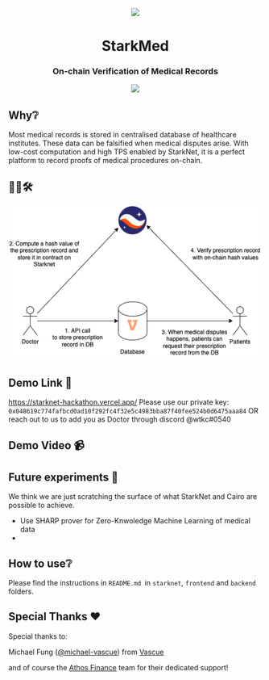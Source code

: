<!-- logo -->
<p align="center">
  <img width='200' src="https://starkware.co/wp-content/uploads/2021/05/StarkNet-Icon.png">
</p>

<!-- tag line -->
<h1 align='center'>StarkMed</h1>
<h3 align='center'>On-chain Verification of Medical Records</h3>

<!-- primary badges -->
<p align="center">
  <a href="https://starkware.co/">
    <img src="https://img.shields.io/badge/powered_by-StarkWare-navy">
  </a>
</p>

## Why❔

Most medical records is stored in centralised database of healthcare institutes. These data can be falsified when medical disputes arise. With low-cost computation and high TPS enabled by StarkNet, it is a perfect platform to record proofs of medical procedures on-chain. 


## 👨‍🔧🛠
<p align="center">
  <img width='600' src="./diagram/diagram.png">
</p>

## Demo Link 🔗
https://starknet-hackathon.vercel.app/
Please use our private key: `0x048619c774fafbcd0ad10f292fc4f32e5c4983bba87f40fee524b0d6475aaa84`
OR reach out to us to add you as Doctor through discord @wtkc#0540

## Demo Video 📹


## Future experiments 🧪
We think we are just scratching the surface of what StarkNet and Cairo are possible to achieve.
- Use SHARP prover for Zero-Knwoledge Machine Learning of medical data
- 


## How to use❔
Please find the instructions in `README.md `in `starknet`, `frontend` and `backend` folders.

## Special Thanks ❤️

Special thanks to:

Michael Fung ([@michael-vascue](https://github.com/michael-vascue)) from [Vascue](https://github.com/vascue-io)

and of course the [Athos Finance](https://athos.finance/) team for their dedicated support!
